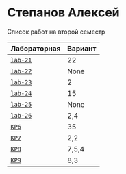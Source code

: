 # Степанов Алексей
<summary>Список работ на второй семестр</summary>


| **Лабораторная**                                                              | **Вариант**                       |
|-------------------------------------------------------------------------------|-----------------------------------|
| [`lab-21`](https://github.com/Maxsmile123/MAI_109B_22/tree/main/Stepanov/lab21) | 22                              |
| [`lab-22`](https://github.com/Maxsmile123/MAI_109B_22/tree/main/Stepanov/lab22) | None   |
| [`lab-23`](https://github.com/Maxsmile123/MAI_109B_22/tree/main/Stepanov/lab23) | 2                   |
| [`lab-24`](https://github.com/Maxsmile123/MAI_109B_22/tree/main/Stepanov/lab24) | 15                |
| [`lab-25`](https://github.com/Maxsmile123/MAI_109B_22/tree/main/Stepanov/lab25) | None                 |
| [`lab-26`](https://github.com/Maxsmile123/MAI_109B_22/tree/main/Stepanov/lab26) | 2,4 |
| [`KP6`](https://github.com/Maxsmile123/MAI_109B_22/tree/main/Stepanov/KP6)      | 35                  |
| [`KP7`](https://github.com/Maxsmile123/MAI_109B_22/tree/main/Stepanov/KP7)      | 2,2                  |
| [`KP8`](https://github.com/Maxsmile123/MAI_109B_22/tree/main/Stepanov/KP8)      | 7,5,4                 |
| [`KP9`](https://github.com/Maxsmile123/MAI_109B_22/tree/main/Stepanov/KP9)      | 8,3                 |
